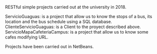 RESTful simple projects carried out at the university in 2018. <br/>

ServicioGuaguas: is a project that allow us to know the stops of a bus, its location and the bus schedule using a SQL database. <br/>
ClienteServicioGuaguas: is a Client to the proyect described above. <br/>
ServicioMapaCafeteriaCampus: is a project that allow us to know some cafes modifying URL. <br/>

Projects have been carried out in NetBeans.
